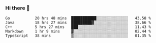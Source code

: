 ### Hi there 👋

<!--
**yeya24/yeya24** is a ✨ _special_ ✨ repository because its `README.md` (this file) appears on your GitHub profile.

Here are some ideas to get you started:

- 🔭 I’m currently working on ...
- 🌱 I’m currently learning ...
- 👯 I’m looking to collaborate on ...
- 🤔 I’m looking for help with ...
- 💬 Ask me about ...
- 📫 How to reach me: ...
- 😄 Pronouns: ...
- ⚡ Fun fact: ...
-->

<!--START_SECTION:waka-->
```text
Go           20 hrs 48 mins  ███████████░░░░░░░░░░░░░░   43.58 % 
Java         18 hrs 27 mins  █████████▓░░░░░░░░░░░░░░░   38.66 % 
C++          5 hrs 27 mins   ███░░░░░░░░░░░░░░░░░░░░░░   11.43 % 
Markdown     1 hr 9 mins     ▓░░░░░░░░░░░░░░░░░░░░░░░░   02.44 % 
TypeScript   38 mins         ▒░░░░░░░░░░░░░░░░░░░░░░░░   01.35 % 
```
<!--END_SECTION:waka-->

